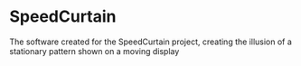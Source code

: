 # SpeedCurtain
 The software created for the SpeedCurtain project, creating the illusion of a stationary pattern shown on a moving display

